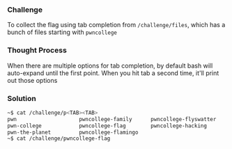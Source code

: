 ### Challenge

To collect the flag using tab completion from `/challenge/files`, which has a bunch of files starting with `pwncollege`

### Thought Process

When there are multiple options for tab completion, by default bash will auto-expand until the first point. When you hit tab a second time, it'll print out those options

### Solution

```bash
~$ cat /challenge/p<TAB><TAB>
pwn                    pwncollege-family      pwncollege-flyswatter
pwn-college            pwncollege-flag        pwncollege-hacking
pwn-the-planet         pwncollege-flamingo
~$ cat /challenge/pwncollege-flag
```
